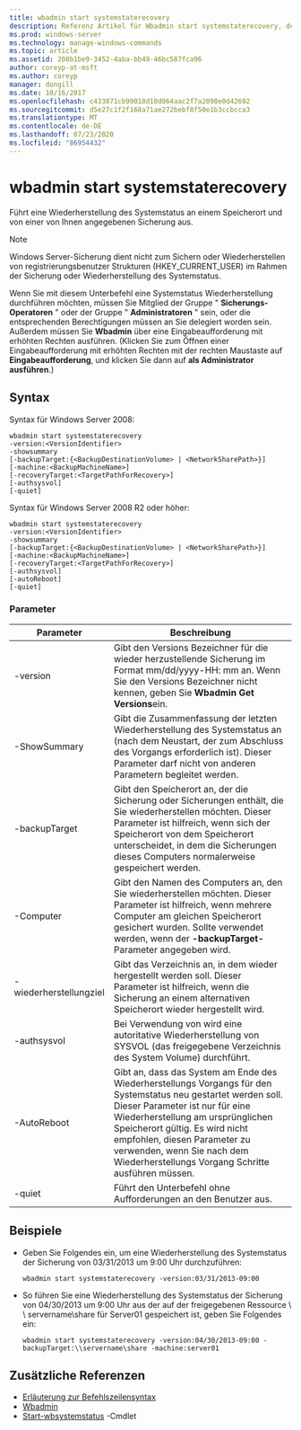 ```yaml
---
title: wbadmin start systemstaterecovery
description: Referenz Artikel für Wbadmin start systemstaterecovery, der eine Systemstatus Wiederherstellung an einem Speicherort und von einer von Ihnen angegebenen Sicherung ausführt.
ms.prod: windows-server
ms.technology: manage-windows-commands
ms.topic: article
ms.assetid: 208b1be9-3452-4aba-bb49-46bc587fca96
author: coreyp-at-msft
ms.author: coreyp
manager: dongill
ms.date: 10/16/2017
ms.openlocfilehash: c433871cb99018d10d064aac2f7a2098e0d42692
ms.sourcegitcommit: d5e27c1f2f168a71ae272bebf8f50e1b3ccbcca3
ms.translationtype: MT
ms.contentlocale: de-DE
ms.lasthandoff: 07/23/2020
ms.locfileid: "86954432"
---
```

# <a name="wbadmin-start-systemstaterecovery"></a>wbadmin start systemstaterecovery



Führt eine Wiederherstellung des Systemstatus an einem Speicherort und von einer von Ihnen angegebenen Sicherung aus.

> [!NOTE]
> Windows Server-Sicherung dient nicht zum Sichern oder Wiederherstellen von registrierungsbenutzer Strukturen (HKEY_CURRENT_USER) im Rahmen der Sicherung oder Wiederherstellung des Systemstatus.

Wenn Sie mit diesem Unterbefehl eine Systemstatus Wiederherstellung durchführen möchten, müssen Sie Mitglied der Gruppe " **Sicherungs-Operatoren** " oder der Gruppe " **Administratoren** " sein, oder die entsprechenden Berechtigungen müssen an Sie delegiert worden sein. Außerdem müssen Sie **Wbadmin** über eine Eingabeaufforderung mit erhöhten Rechten ausführen. (Klicken Sie zum Öffnen einer Eingabeaufforderung mit erhöhten Rechten mit der rechten Maustaste auf **Eingabeaufforderung**, und klicken Sie dann auf **als Administrator ausführen**.)



## <a name="syntax"></a>Syntax

Syntax für Windows Server 2008:
```
wbadmin start systemstaterecovery
-version:<VersionIdentifier>
-showsummary
[-backupTarget:{<BackupDestinationVolume> | <NetworkSharePath>}]
[-machine:<BackupMachineName>]
[-recoveryTarget:<TargetPathForRecovery>]
[-authsysvol]
[-quiet]
```
Syntax für Windows Server 2008 R2 oder höher:
```
wbadmin start systemstaterecovery
-version:<VersionIdentifier>
-showsummary
[-backupTarget:{<BackupDestinationVolume> | <NetworkSharePath>}]
[-machine:<BackupMachineName>]
[-recoveryTarget:<TargetPathForRecovery>]
[-authsysvol]
[-autoReboot]
[-quiet]
```

### <a name="parameters"></a>Parameter

|Parameter|Beschreibung|
|---------|-----------|
|-version|Gibt den Versions Bezeichner für die wieder herzustellende Sicherung im Format mm/dd/yyyy-HH: mm an. Wenn Sie den Versions Bezeichner nicht kennen, geben Sie **Wbadmin Get Versions**ein.|
|-ShowSummary|Gibt die Zusammenfassung der letzten Wiederherstellung des Systemstatus an (nach dem Neustart, der zum Abschluss des Vorgangs erforderlich ist). Dieser Parameter darf nicht von anderen Parametern begleitet werden.|
|-backupTarget|Gibt den Speicherort an, der die Sicherung oder Sicherungen enthält, die Sie wiederherstellen möchten. Dieser Parameter ist hilfreich, wenn sich der Speicherort von dem Speicherort unterscheidet, in dem die Sicherungen dieses Computers normalerweise gespeichert werden.|
|-Computer|Gibt den Namen des Computers an, den Sie wiederherstellen möchten. Dieser Parameter ist hilfreich, wenn mehrere Computer am gleichen Speicherort gesichert wurden. Sollte verwendet werden, wenn der **-backupTarget-** Parameter angegeben wird.|
|-wiederherstellungziel|Gibt das Verzeichnis an, in dem wieder hergestellt werden soll. Dieser Parameter ist hilfreich, wenn die Sicherung an einem alternativen Speicherort wieder hergestellt wird.|
|-authsysvol|Bei Verwendung von wird eine autoritative Wiederherstellung von SYSVOL (das freigegebene Verzeichnis des System Volume) durchführt.|
|-AutoReboot|Gibt an, dass das System am Ende des Wiederherstellungs Vorgangs für den Systemstatus neu gestartet werden soll. Dieser Parameter ist nur für eine Wiederherstellung am ursprünglichen Speicherort gültig. Es wird nicht empfohlen, diesen Parameter zu verwenden, wenn Sie nach dem Wiederherstellungs Vorgang Schritte ausführen müssen.|
|-quiet|Führt den Unterbefehl ohne Aufforderungen an den Benutzer aus.|

## <a name="examples"></a>Beispiele

- Geben Sie Folgendes ein, um eine Wiederherstellung des Systemstatus der Sicherung von 03/31/2013 um 9:00 Uhr durchzuführen:
  ```
  wbadmin start systemstaterecovery -version:03/31/2013-09:00
  ```
- So führen Sie eine Wiederherstellung des Systemstatus der Sicherung von 04/30/2013 um 9:00 Uhr aus der auf der freigegebenen Ressource \\ \\ servername\share für Server01 gespeichert ist, geben Sie Folgendes ein:
  ```
  wbadmin start systemstaterecovery -version:04/30/2013-09:00 -backupTarget:\\servername\share -machine:server01
  ```

## <a name="additional-references"></a>Zusätzliche Referenzen

- [Erläuterung zur Befehlszeilensyntax](command-line-syntax-key.md)
-   [Wbadmin](wbadmin.md)
-   [Start-wbsystemstatus](/previous-versions/windows/it-pro/windows-8.1-and-8/hh825173(v=win.10)) -Cmdlet
